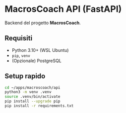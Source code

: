 # MacrosCoach API (FastAPI)

Backend del progetto **MacrosCoach**.

## Requisiti
- Python 3.10+ (WSL Ubuntu)
- `pip`, `venv`
- (Opzionale) PostgreSQL

## Setup rapido
```bash
cd ~/apps/macroscoach/api
python3 -m venv .venv
source .venv/bin/activate
pip install --upgrade pip
pip install -r requirements.txt

